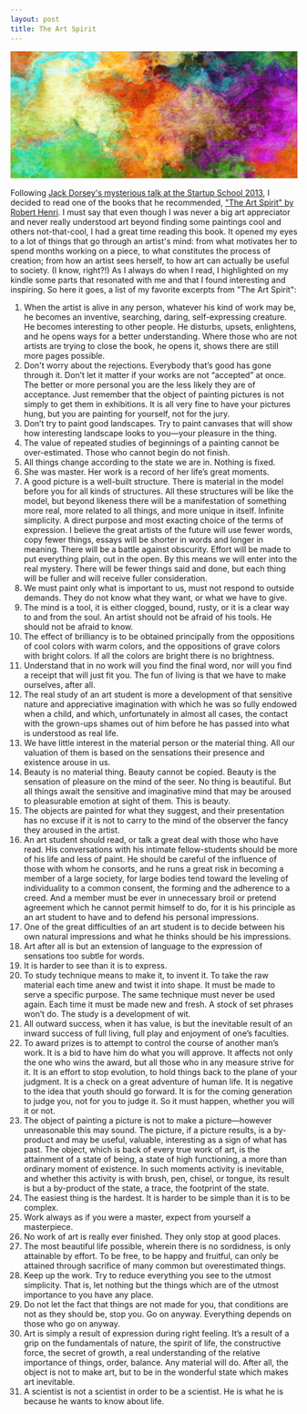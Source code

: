 ```yaml
---
layout: post
title: The Art Spirit
---
```


![Art](/images/the-art-spirit.jpg)

Following [Jack Dorsey's mysterious talk at the Startup School 2013](https://www.youtube.com/watch?v=wEQawgkCMOU), I decided to read one of the books that he recommended, ["The Art Spirit" by Robert Henri](http://www.amazon.com/gp/product/B0095XK8FA/ref=as_li_ss_tl?ie=UTF8&camp=1789&creative=390957&creativeASIN=B0095XK8FA&linkCode=as2&tag=maksistepa-20). I must say that even though I was never a big art appreciator and never really understood art beyond finding some paintings cool and others not-that-cool, I had a great time reading this book. It opened my eyes to a lot of things that go through an artist's mind: from what motivates her to spend months working on a piece, to what constitutes the process of creation; from how an artist sees herself, to how art can actually be useful to society. (I know, right?!) As I always do when I read, I highlighted on my kindle some parts that resonated with me and that I found interesting and inspiring. So here it goes, a list of my favorite excerpts from "The Art Spirit":

1. When the artist is alive in any person, whatever his kind of work may be, he becomes an inventive, searching, daring, self-expressing creature. He becomes interesting to other people. He disturbs, upsets, enlightens, and he opens ways for a better understanding. Where those who are not artists are trying to close the book, he opens it, shows there are still more pages possible.
2. Don't worry about the rejections. Everybody that’s good has gone through it. Don’t let it matter if your works are not “accepted” at once. The better or more personal you are the less likely they are of acceptance. Just remember that the object of painting pictures is not simply to get them in exhibitions. It is all very fine to have your pictures hung, but you are painting for yourself, not for the jury.
3. Don’t try to paint good landscapes. Try to paint canvases that will show how interesting landscape looks to you—your pleasure in the thing.
4. The value of repeated studies of beginnings of a painting cannot be over-estimated. Those who cannot begin do not finish.
5. All things change according to the state we are in. Nothing is fixed.
6. She was master. Her work is a record of her life’s great moments.
7. A good picture is a well-built structure. There is material in the model before you for all kinds of structures. All these structures will be like the model, but beyond likeness there will be a manifestation of something more real, more related to all things, and more unique in itself. Infinite simplicity. A direct purpose and most exacting choice of the terms of expression. I believe the great artists of the future will use fewer words, copy fewer things, essays will be shorter in words and longer in meaning. There will be a battle against obscurity. Effort will be made to put everything plain, out in the open. By this means we will enter into the real mystery. There will be fewer things said and done, but each thing will be fuller and will receive fuller consideration.
8. We must paint only what is important to us, must not respond to outside demands. They do not know what they want, or what we have to give.
9. The mind is a tool, it is either clogged, bound, rusty, or it is a clear way to and from the soul. An artist should not be afraid of his tools. He should not be afraid to know.
10. The effect of brilliancy is to be obtained principally from the oppositions of cool colors with warm colors, and the oppositions of grave colors with bright colors. If all the colors are bright there is no brightness.
11. Understand that in no work will you find the final word, nor will you find a receipt that will just fit you. The fun of living is that we have to make ourselves, after all.
12. The real study of an art student is more a development of that sensitive nature and appreciative imagination with which he was so fully endowed when a child, and which, unfortunately in almost all cases, the contact with the grown-ups shames out of him before he has passed into what is understood as real life.
13. We have little interest in the material person or the material thing. All our valuation of them is based on the sensations their presence and existence arouse in us.
14. Beauty is no material thing. Beauty cannot be copied. Beauty is the sensation of pleasure on the mind of the seer. No thing is beautiful. But all things await the sensitive and imaginative mind that may be aroused to pleasurable emotion at sight of them. This is beauty.
15. The objects are painted for what they suggest, and their presentation has no excuse if it is not to carry to the mind of the observer the fancy they aroused in the artist.
16. An art student should read, or talk a great deal with those who have read. His conversations with his intimate fellow-students should be more of his life and less of paint. He should be careful of the influence of those with whom he consorts, and he runs a great risk in becoming a member of a large society, for large bodies tend toward the leveling of individuality to a common consent, the forming and the adherence to a creed. And a member must be ever in unnecessary broil or pretend agreement which he cannot permit himself to do, for it is his principle as an art student to have and to defend his personal impressions.
17. One of the great difficulties of an art student is to decide between his own natural impressions and what he thinks should be his impressions.
18. Art after all is but an extension of language to the expression of sensations too subtle for words.
19. It is harder to see than it is to express.
20. To study technique means to make it, to invent it. To take the raw material each time anew and twist it into shape. It must be made to serve a specific purpose. The same technique must never be used again. Each time it must be made new and fresh. A stock of set phrases won’t do. The study is a development of wit.
21. All outward success, when it has value, is but the inevitable result of an inward success of full living, full play and enjoyment of one’s faculties.
22. To award prizes is to attempt to control the course of another man’s work. It is a bid to have him do what you will approve. It affects not only the one who wins the award, but all those who in any measure strive for it. It is an effort to stop evolution, to hold things back to the plane of your judgment. It is a check on a great adventure of human life. It is negative to the idea that youth should go forward. It is for the coming generation to judge you, not for you to judge it. So it must happen, whether you will it or not.
23. The object of painting a picture is not to make a picture—however unreasonable this may sound. The picture, if a picture results, is a by-product and may be useful, valuable, interesting as a sign of what has past. The object, which is back of every true work of art, is the attainment of a state of being, a state of high functioning, a more than ordinary moment of existence. In such moments activity is inevitable, and whether this activity is with brush, pen, chisel, or tongue, its result is but a by-product of the state, a trace, the footprint of the state.
24. The easiest thing is the hardest. It is harder to be simple than it is to be complex.
25. Work always as if you were a master, expect from yourself a masterpiece.
26. No work of art is really ever finished. They only stop at good places.
27. The most beautiful life possible, wherein there is no sordidness, is only attainable by effort. To be free, to be happy and fruitful, can only be attained through sacrifice of many common but overestimated things.
28. Keep up the work. Try to reduce everything you see to the utmost simplicity. That is, let nothing but the things which are of the utmost importance to you have any place.
29. Do not let the fact that things are not made for you, that conditions are not as they should be, stop you. Go on anyway. Everything depends on those who go on anyway.
30. Art is simply a result of expression during right feeling. It’s a result of a grip on the fundamentals of nature, the spirit of life, the constructive force, the secret of growth, a real understanding of the relative importance of things, order, balance. Any material will do. After all, the object is not to make art, but to be in the wonderful state which makes art inevitable.
31. A scientist is not a scientist in order to be a scientist. He is what he is because he wants to know about life.

